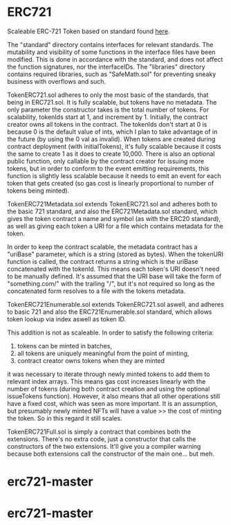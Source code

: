 # ERC721
Scaleable ERC-721 Token based on standard found [here](https://github.com/ethereum/EIPs/blob/master/EIPS/eip-721.md). 

The "standard" directory contains interfaces for relevant standards.
The mutability and visibility of some functions in the interface files have been modified. This is done in accordance with the standard, and does not affect the function signatures, nor the interfaceIDs.
The "libraries" directory contains required libraries, such as "SafeMath.sol" for preventing sneaky business with overflows and such.

TokenERC721.sol adheres to only the most basic of the standards, that being in ERC721.sol. It is fully scalable, but tokens have no metadata. The only parameter the constructor takes is the total number of tokens. For scalability, tokenIds start at 1, and increment by 1.
Initially, the contract creator owns all tokens in the contract. The tokenIds don't start at 0 is because 0 is the default value of ints, which I plan to take advantage of in the future (by using the 0 val as invalid).
When tokens are created during contract deployment (with initialTokens), it's fully scalable because it costs the same to create 1 as it does to create 10,000. There is also an optional public function, only callable by the contract creator for issuing more tokens, but in order to conform to the event emitting requirements, this function is slightly less scalable because it needs to emit an event for each token that gets created (so gas cost is linearly proportional to number of tokens being minted).

TokenERC721Metadata.sol extends TokenERC721.sol and adheres both to the basic 721 standard, and also the ERC721Metadata.sol standard, which gives the token contract a name and symbol (as with the ERC20 standard), as well as giving each token a URI for a file which contains metadata for the token. 

In order to keep the contract scalable, the metadata contract has a "uriBase" parameter, which is a string (stored as bytes). When the tokenURI function is called, the contract returns a string which is the uriBase concatenated with the tokenId. This means each token's URI doesn't need to be manually defined. It's assumed that the URI base will take the form of "something.com/" with the trailing "/", but it's not required so long as the concatenated form resolves to a file with the tokens metadata.

TokenERC721Enumerable.sol extends TokenERC721.sol aswell, and adheres to basic 721 and also the ERC721Enumerable.sol standard, which allows token lookup via index aswell as token ID.

This addition is not as scaleable. In order to satisfy the following criteria:
1. tokens can be minted in batches, 
2. all tokens are uniquely meaningful from the point of minting,
3. contract creator owns tokens when they are minted

it was necessary to iterate through newly minted tokens to add them to relevant index arrays. This means gas cost increases linearly with the number of tokens (during both contract creation and using the optional issueTokens function). However, it also means that all other operations still have a fixed cost, which was seen as more important. It is an assumption, but presumably newly minted NFTs will have a value >> the cost of minting the token. So in this regard it still scales.

TokenERC721Full.sol is simply a contract that combines both the extensions. There's no extra code, just a constructor that calls the constructors of the two extensions. It'll give you a compiler warning because both extensions call the constructor of the main one... but meh.
# erc721-master
# erc721-master
